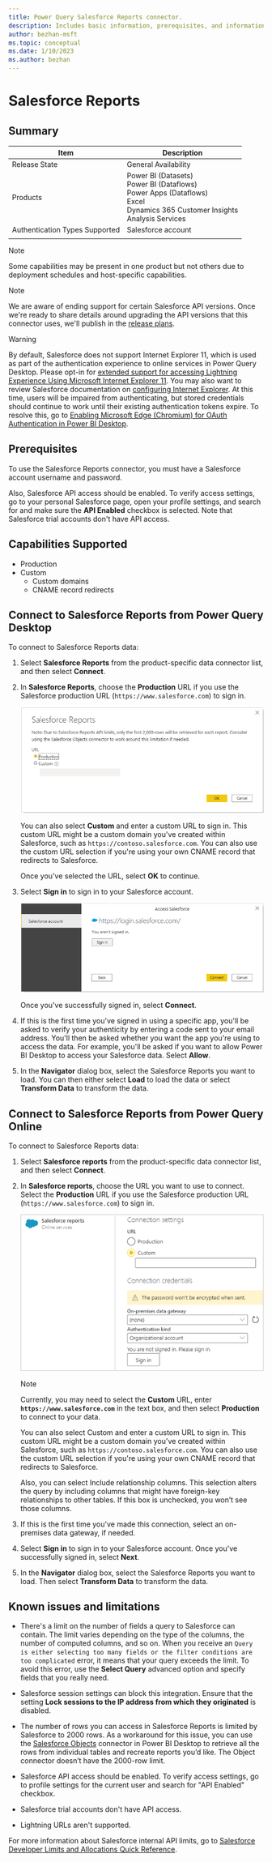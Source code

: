 ```yaml
---
title: Power Query Salesforce Reports connector.
description: Includes basic information, prerequisites, and information on how to connect to your data, along with a list of known issues and limitations.
author: bezhan-msft
ms.topic: conceptual
ms.date: 1/10/2023
ms.author: bezhan
---
```


# Salesforce Reports

## Summary

| Item | Description |
| ---- | ----------- |
| Release State | General Availability |
| Products | Power BI (Datasets)<br/>Power BI (Dataflows)<br/>Power Apps (Dataflows)<br/>Excel<br/>Dynamics 365 Customer Insights<br/>Analysis Services |
| Authentication Types Supported | Salesforce account |
| | |

>[!Note]
> Some capabilities may be present in one product but not others due to deployment schedules and host-specific capabilities.

>[!Note]
> We are aware of ending support for certain Salesforce API versions. Once we're ready to share details around upgrading the API versions that this connector uses, we'll publish in the [release plans](/dynamics365/release-plans/).

>[!Warning]
> By default, Salesforce does not support Internet Explorer 11, which is used as part of the authentication experience to online services in Power Query Desktop. Please opt-in for [extended support for accessing Lightning Experience Using Microsoft Internet Explorer 11](https://help.salesforce.com/articleView?id=000333934&type=1&mode=1). You may also want to review Salesforce documentation on [configuring Internet Explorer](https://developer.salesforce.com/docs/atlas.en-us.salesforce_supported_browsers_cheatsheet.meta/salesforce_supported_browsers_cheatsheet/getstart_browser_ie.htm). At this time, users will be impaired from authenticating, but stored credentials should continue to work until their existing authentication tokens expire. To resolve this, go to [Enabling Microsoft Edge (Chromium) for OAuth Authentication in Power BI Desktop](../oauth-edge-chromium.md).

## Prerequisites

To use the Salesforce Reports connector, you must have a Salesforce account username and password.

Also, Salesforce API access should be enabled. To verify access settings, go to your personal Salesforce page, open your profile settings, and search for and make sure the **API Enabled** checkbox is selected. Note that Salesforce trial accounts don't have API access.

## Capabilities Supported

* Production
* Custom
  * Custom domains
  * CNAME record redirects

## Connect to Salesforce Reports from Power Query Desktop

To connect to Salesforce Reports data:

1. Select **Salesforce Reports** from the product-specific data connector list, and then select **Connect**.

2. In **Salesforce Reports**, choose the **Production** URL if you use the Salesforce production URL (`https://www.salesforce.com`) to sign in.

   ![Get data from the production URL.](media/salesforce-reports/sf-reports-url.png)

   You can also select **Custom** and enter a custom URL to sign in. This custom URL might be a custom domain you've created within Salesforce, such as `https://contoso.salesforce.com`. You can also use the custom URL selection if you're using your own CNAME record that redirects to Salesforce.

   Once you've selected the URL, select **OK** to continue.

3. Select **Sign in** to sign in to your Salesforce account.

   ![Sign in to your Salesforce account.](media/salesforce-reports/sf-reports-sign-in.png)

   Once you've successfully signed in, select **Connect**.

4. If this is the first time you've signed in using a specific app, you'll be asked to verify your authenticity by entering a code sent to your email address. You'll then be asked whether you want the app you're using to access the data. For example, you'll be asked if you want to allow Power BI Desktop to access your Salesforce data. Select **Allow**.

5. In the **Navigator** dialog box, select the Salesforce Reports you want to load. You can then either select **Load** to load the data or select **Transform Data** to transform the data.

## Connect to Salesforce Reports from Power Query Online

To connect to Salesforce Reports data:

1. Select **Salesforce reports** from the product-specific data connector list, and then select **Connect**.

2. In **Salesforce reports**, choose the URL you want to use to connect. Select the **Production** URL if you use the Salesforce production URL (`https://www.salesforce.com`) to sign in.

   ![Add Salesforce Reports connection information.](media/salesforce-reports/sf-reports-url-online.png)

   >[!NOTE]
   >Currently, you may need to select the **Custom** URL, enter **`https://www.salesforce.com`** in the text box, and then select **Production** to connect to your data.

   You can also select Custom and enter a custom URL to sign in. This custom URL might be a custom domain you've created within Salesforce, such as `https://contoso.salesforce.com`. You can also use the custom URL selection if you're using your own CNAME record that redirects to Salesforce.

   Also, you can select Include relationship columns. This selection alters the query by including columns that might have foreign-key relationships to other tables. If this box is unchecked, you won’t see those columns.

3. If this is the first time you've made this connection, select an on-premises data gateway, if needed.

4. Select **Sign in** to sign in to your Salesforce account. Once you've successfully signed in, select **Next**.

5. In the **Navigator** dialog box, select the Salesforce Reports you want to load. Then select **Transform Data** to transform the data.

## Known issues and limitations

* There's a limit on the number of fields a query to Salesforce can contain. The limit varies depending on the type of the columns, the number of computed columns, and so on. When you receive an `Query is either selecting too many fields or the filter conditions are too complicated` error, it means that your query exceeds the limit. To avoid this error, use the **Select Query** advanced option and specify fields that you really need.

* Salesforce session settings can block this integration. Ensure that the setting **Lock sessions to the IP address from which they originated** is disabled.

* The number of rows you can access in Salesforce Reports is limited by Salesforce to 2000 rows. As a workaround for this issue, you can use the [Salesforce Objects](SalesforceObjects.md) connector in Power BI Desktop to retrieve all the rows from individual tables and recreate reports you’d like. The Object connector doesn’t have the 2000-row limit.

* Salesforce API access should be enabled. To verify access settings, go to profile settings for the current user and search for "API Enabled" checkbox.

* Salesforce trial accounts don't have API access.

* Lightning URLs aren't supported.

For more information about Salesforce internal API limits, go to [Salesforce Developer Limits and Allocations Quick Reference](https://developer.salesforce.com/docs/atlas.en-us.salesforce_app_limits_cheatsheet.meta/salesforce_app_limits_cheatsheet/salesforce_app_limits_platform_api.htm#!).
